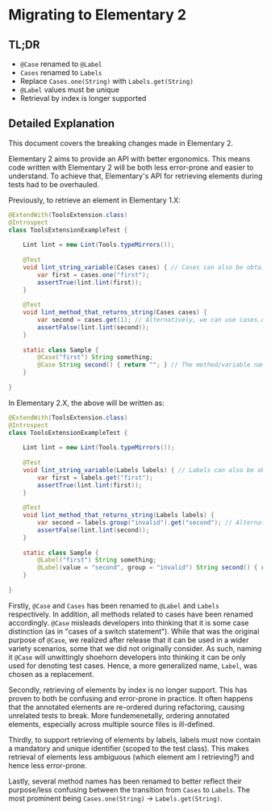 # Migrating to Elementary 2

## TL;DR
- `@Case` renamed to `@Label`
- `Cases` renamed to `Labels`
- Replace `Cases.one(String)` with `Labels.get(String)`
- `@Label` values must be unique
- Retrieval by index is longer supported

## Detailed Explanation

This document covers the breaking changes made in Elementary 2.

Elementary 2 aims to provide an API with better ergonomics. This means code written with Elementary 2 will be both less error-prone and easier to understand. 
To achieve that, Elementary's API for retrieving elements during tests had to be overhauled.

Previously, to retrieve an element in Elementary 1.X:
```java
@ExtendWith(ToolsExtension.class)
@Introspect
class ToolsExtensionExampleTest {
    
    Lint lint = new Lint(Tools.typeMirrors());
    
    @Test
    void lint_string_variable(Cases cases) { // Cases can also be obtained via Tools.cases() and used to initialize a field
        var first = cases.one("first");
        assertTrue(lint.lint(first));
    }
    
    @Test
    void lint_method_that_returns_string(Cases cases) {
        var second = cases.get(1); // Alternatively, we can use cases.one("second")
        assertFalse(lint.lint(second));
    }
    
    static class Sample {
        @Case("first") String something;
        @Case String second() { return ""; } // The method/variable name is used as the get if none is specified
    }
    
}
```

In Elementary 2.X, the above will be written as: 
```java
@ExtendWith(ToolsExtension.class)
@Introspect
class ToolsExtensionExampleTest {
    
    Lint lint = new Lint(Tools.typeMirrors());
    
    @Test
    void lint_string_variable(Labels labels) { // Labels can also be obtained via Tools.labels() and used to initialize a field
        var first = labels.get("first");
        assertTrue(lint.lint(first));
    }
    
    @Test
    void lint_method_that_returns_string(Labels labels) {
        var second = labels.group("invalid").get("second"); // Alternatively, we can use labels.get("second")
        assertFalse(lint.lint(second));
    }
    
    static class Sample {
        @Label("first") String something;
        @Label(value = "second", group = "invalid") String second() { return ""; }
    }
    
}
```

Firstly, `@Case` and `Cases` has been renamed to `@Label` and `Labels` respectively. In addition, all methods related to cases have been renamed accordingly.
`@Case` misleads developers into thinking that it is some case distinction (as in "cases of a switch statement"). While that was the original purpose of `@Case`,
we realized after release that it can be used in a wider variety scenarios, some that we did not originally consider. As such, naming it `@Case` will unwittingly
shoehorn developers into thinking it can be only used for denoting test cases. Hence, a more generalized name, `Label`, was chosen as a replacement.

Secondly, retrieving of elements by index is no longer support. This has proven to both be confusing and error-prone in practice. It often happens that the
annotated elements are re-ordered during refactoring, causing unrelated tests to break. More fundemenetally, ordering annotated elements, especially
across multiple source files is ill-defined. 

Thirdly, to support retrieving of elements by labels, labels must now contain a mandatory and unique identifier (scoped to the test class). This makes retrieval
of elements less ambiguous (which element am I retrieving?) and hence less error-prone.

Lastly, several method names has been renamed to better reflect their purpose/less confusing between the transition from `Cases` to `Labels`. The most prominent being
`Cases.one(String)` -> `Labels.get(String)`.
